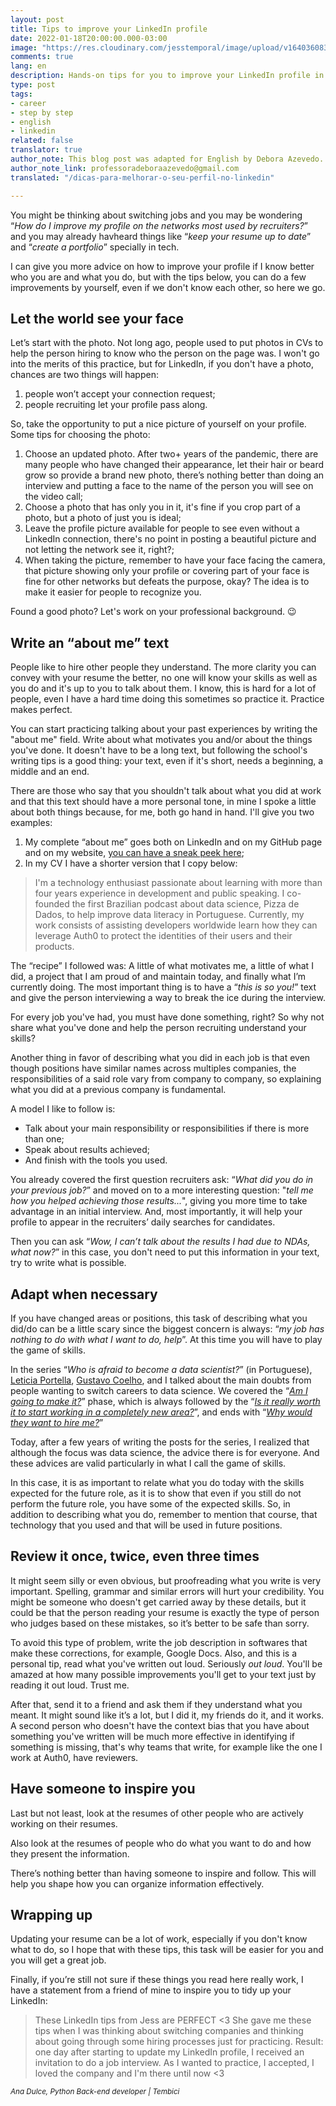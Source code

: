 ```yaml
---
layout: post
title: Tips to improve your LinkedIn profile
date: 2022-01-18T20:00:00.000-03:00
image: "https://res.cloudinary.com/jesstemporal/image/upload/v1640360836/covers/tutorial_gfgm5n.png" 
comments: true
lang: en
description: Hands-on tips for you to improve your LinkedIn profile in less than 30 minutes
type: post
tags:
- career
- step by step
- english
- linkedin
related: false
translator: true
author_note: This blog post was adapted for English by Debora Azevedo.
author_note_link: professoradeboraazevedo@gmail.com
translated: "/dicas-para-melhorar-o-seu-perfil-no-linkedin"

---
```

You might be thinking about switching jobs and you may be wondering “*How do I improve my profile on the networks most used by recruiters?*” and you may already havheard things like “*keep your resume up to date*” and “*create a portfolio*” specially in tech.

I can give you more advice on how to improve your profile if I know better who you are and what you do, but with the tips below, you can do a few improvements by yourself, even if we don't know each other, so here we go.

## Let the world see your face

Let’s start with the photo. Not long ago, people used to put photos in CVs to help the person hiring to know who the person on the page was. I won't go into the merits of this practice, but for LinkedIn, if you don't have a photo, chances are two things will happen:

1. people won’t accept your connection request;
2. people recruiting let your profile pass along.

So, take the opportunity to put a nice picture of yourself on your profile. Some tips for choosing the photo:

1. Choose an updated photo. After two+ years of the pandemic, there are many people who have changed their appearance, let their hair or beard grow so provide a brand new photo, there’s nothing better than doing an interview and putting a face to the name of the person you will see on the video call;
2. Choose a photo that has only you in it, it's fine if you crop part of a photo, but a photo of just you is ideal;
3. Leave the profile picture available for people to see even without a LinkedIn connection, there's no point in posting a beautiful picture and not letting the network see it, right?;
4. When taking the picture, remember to have your face facing the camera, that picture showing only your profile or covering part of your face is fine for other networks but defeats the purpose, okay? The idea is to make it easier for people to recognize you.

Found a good photo? Let's work on your professional background. 😉

## Write an “about me” text

People like to hire other people they understand. The more clarity you can convey with your resume the better, no one will know your skills as well as you do and it's up to you to talk about them. I know, this is hard for a lot of people, even I have a hard time doing this sometimes so practice it. Practice makes perfect.

You can start practicing talking about your past experiences by writing the "about me" field. Write about what motivates you and/or about the things you've done. It doesn't have to be a long text, but following the school's writing tips is a good thing: your text, even if it's short, needs a beginning, a middle and an end.

There are those who say that you shouldn't talk about what you did at work and that this text should have a more personal tone, in mine I spoke a little about both things because, for me, both go hand in hand. I'll give you two examples:

1. My complete “about me” goes both on LinkedIn and on my GitHub page and on my website, [you can have a sneak peek here](https://jtemporal.com/about/); 
2. In my CV I have a shorter version that I copy below:

> I'm a technology enthusiast passionate about learning with more than four years experience in development and public speaking. I co-founded the first Brazilian podcast about data science, Pizza de Dados, to help improve data literacy in Portuguese. Currently, my work consists of assisting developers worldwide learn how they can leverage Auth0 to protect the identities of their users and their products.

The “recipe” I followed was: A little of what motivates me, a little of what I did, a project that I am proud of and maintain today, and finally what I’m currently doing. The most important thing is to have a “*this is so you!*” text and give the person interviewing a way to break the ice during the interview.

For every job you've had, you must have done something, right? So why not share what you've done and help the person recruiting understand your skills?

Another thing in favor of describing what you did in each job is that even though positions have similar names across multiples companies, the responsibilities of a said role vary from company to company, so explaining what you did at a previous company is fundamental.

A model I like to follow is:

- Talk about your main responsibility or responsibilities if there is more than one;
- Speak about results achieved;
- And finish with the tools you used.

You already covered the first question recruiters ask: “*What did you do in your previous job?*” and moved on to a more interesting question: "*tell me how you helped achieving those results...*", giving you more time to take advantage in an initial interview. And, most importantly, it will help your profile to appear in the recruiters’ daily searches for candidates.

Then you can ask “*Wow, I can’t talk about the results I had due to NDAs, what now?*” in this case, you don't need to put this information in your text, try to write what is possible.

## Adapt when necessary

If you have changed areas or positions, this task of describing what you did/do can be a little scary since the biggest concern is always: “*my job has nothing to do with what I want to do, help*”. At this time you will have to play the game of skills.

In the series “*Who is afraid to become a data scientist?*” (in Portuguese), [Leticia Portella](http://leportella.com/), [Gustavo Coelho](https://twitter.com/gusrabbit), and I talked about the main doubts from people wanting to switch careers to data science. We covered the “*[Am I going to make it?](https://medium.com/databootcamp/quem-tem-medo-de-virar-cientista-de-dados-1-3-148ae98a01dd)*” phase, which is always followed by the “[*Is it really worth it to start working in a completely new area?*](https://medium.com/pizzadedados/quem-tem-medo-de-virar-cientista-de-dados-e0a32f45af1a)”, and ends with “*[Why would they want to hire me?](https://medium.com/pizzadedados/quem-tem-medo-de-virar-cientista-de-dados-3-3-f46b118ae12a#1926)*”

Today, after a few years of writing the posts for the series, I realized that although the focus was data science, the advice there is for everyone. And these advices are valid particularly in what I call the game of skills.

In this case, it is as important to relate what you do today with the skills expected for the future role, as it is to show that even if you still do not perform the future role, you have some of the expected skills. So, in addition to describing what you do, remember to mention that course, that technology that you used and that will be used in future positions.

## Review it once, twice, even three times

It might seem silly or even obvious, but proofreading what you write is very important. Spelling, grammar and similar errors will hurt your credibility. You might be someone who doesn't get carried away by these details, but it could be that the person reading your resume is exactly the type of person who judges based on these mistakes, so it’s better to be safe than sorry.

To avoid this type of problem, write the job description in softwares that make these corrections, for example, Google Docs. Also, and this is a personal tip, read what you've written out loud. Seriously *out loud*. You'll be amazed at how many possible improvements you'll get to your text just by reading it out loud. Trust me.

After that, send it to a friend and ask them if they understand what you meant. It might sound like it’s a lot, but I did it, my friends do it, and it works. A second person who doesn't have the context bias that you have about something you've written will be much more effective in identifying if something is missing, that's why teams that write, for example like the one I work at Auth0, have reviewers.

## Have someone to inspire you

Last but not least, look at the resumes of other people who are actively working on their resumes.

Also look at the resumes of people who do what you want to do and how they present the information.

There’s nothing better than having someone to inspire and follow. This will help you shape how you can organize information effectively.

## Wrapping up

Updating your resume can be a lot of work, especially if you don't know what to do, so I hope that with these tips, this task will be easier for you and you will get a great job.

Finally, if you’re still not sure if these things you read here really work, I have a statement from a friend of mine to inspire you to tidy up your LinkedIn:

> These LinkedIn tips from Jess are PERFECT <3
> She gave me these tips when I was thinking about switching companies and thinking about going through some hiring processes just for practicing.
> Result: one day after starting to update my LinkedIn profile, I received an invitation to do a job interview. As I wanted to practice, I accepted, I loved the company and I'm there until now <3
 
<small>
<i>Ana Dulce, Python Back-end developer | Tembici</i>
</small>
